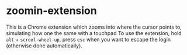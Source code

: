 # zoomin-extension
This is a Chrome extension which zooms into where the cursor points to, simulating how one the same with a touchpad
 To use the extension, hold `alt` + `scrool-wheel-up`, press `esc` when you want to escape the login (otherwise done automatically).
